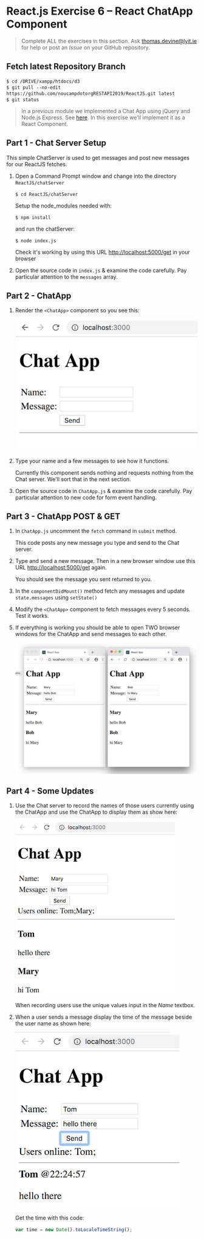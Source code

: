 # React.js Exercise 6 – React ChatApp Component

> Complete ALL the exercises in this section. Ask thomas.devine@lyit.ie for help or post an *Issue* on your GitHub repository.


## Fetch latest Repository Branch

```
$ cd /DRIVE/xampp/htdocs/d3
$ git pull --no-edit https://github.com/noucampdotorgRESTAPI2019/ReactJS.git latest
$ git status

```

> In a previous module we implemented a Chat App using jQuery and Node.js Express.  See [here](https://media.heanet.ie/page/2d9df49a25ae7b0f01f13cd0ecc6aa7c).  In this exercise we'll implement it as a React Component.

## Part 1 - Chat Server Setup

This simple ChatServer is used to get messages and post new messages for our ReactJS fetches.  

1.	Open a Command Prompt window and change into the directory `ReactJS/chatServer`

    ```
    $ cd ReactJS/chatServer
    ```

    Setup the node_modules needed with:

    ```
    $ npm install
    ```

    and run the chatServer:

    ```
    $ node index.js
    ```

    Check it's working by using this URL [http://localhost:5000/get](http://localhost:5000/get) in your browser

1.  Open the source code in `index.js` & examine the code carefully.  Pay particular attention to the `messages` array.


## Part 2 - ChatApp

1.  Render the `<ChatApp>` component so you see this:

    ![](../images/ChatApp1.png)

1.  Type your name and a few messages to see how it functions.

    Currently this component sends nothing and requests nothing from the Chat server.  We'll sort that in the next section.

1.	Open the source code in `ChatApp.js` & examine the code carefully.  Pay particular attention to new code for form event handling.



## Part 3 - ChatApp POST & GET

1.	In `ChatApp.js` uncomment the `fetch` command in `submit` method.

    This code posts any new message you type and send to the Chat server.

1.  Type and send a new message.  Then in a new browser window use this URL [http://localhost:5000/get](http://localhost:5000/get) again.

    You should see the message you sent returned to you.

1.  In the `componentDidMount()` method fetch any messages and update `state.messages` using `setState()`

1.  Modify the `<ChatApp>` component to fetch messages every 5 seconds.  Test it works.

1.  If everything is working you should be able to open TWO browser windows for the ChatApp and send messages to each other.

    ![](../images/ChatApp2.png)


## Part 4 - Some Updates

1.  Use the Chat server to record the names of those users currently using the ChatApp and use the ChatApp to display them as show here:

    ![](../images/ChatApp3.png)

    When recording users use the unique values input in the _Name_ textbox.

1.  When a user sends a message display the time of the message beside the user name as shown here:

    ![](../images/ChatApp4.png)

    Get the time with this code:

    ```javascript
    var time = new Date().toLocaleTimeString();
    ```

